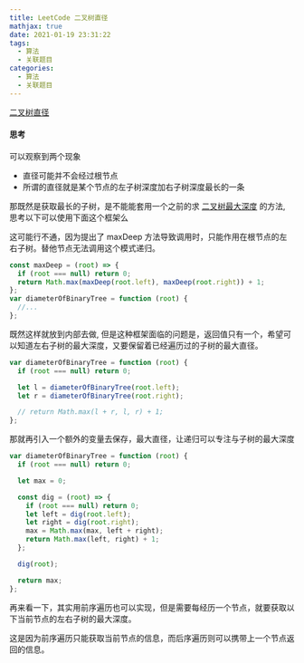 ```yaml
---
title: LeetCode 二叉树直径
mathjax: true
date: 2021-01-19 23:31:22
tags:
  - 算法
  - 关联题目
categories:
  - 算法
  - 关联题目
---
```


[二叉树直径](https://leetcode.cn/problems/diameter-of-binary-tree/)

#### 思考

可以观察到两个现象

- 直径可能并不会经过根节点
- 所谓的直径就是某个节点的左子树深度加右子树深度最长的一条

那既然是获取最长的子树，是不能能套用一个之前的求 [二叉树最大深度](/posts/8e3fe34f62a9/) 的方法, 思考以下可以使用下面这个框架么

这可能行不通，因为提出了 maxDeep 方法导致调用时，只能作用在根节点的左右子树。替他节点无法调用这个模式递归。

```js
const maxDeep = (root) => {
  if (root === null) return 0;
  return Math.max(maxDeep(root.left), maxDeep(root.right)) + 1;
};
var diameterOfBinaryTree = function (root) {
  //...
};
```

既然这样就放到内部去做, 但是这种框架面临的问题是，返回值只有一个，希望可以知道左右子树的最大深度，又要保留着已经遍历过的子树的最大直径。

```js
var diameterOfBinaryTree = function (root) {
  if (root === null) return 0;

  let l = diameterOfBinaryTree(root.left);
  let r = diameterOfBinaryTree(root.right);

  // return Math.max(l + r, l, r) + 1;
};
```

那就再引入一个额外的变量去保存，最大直径，让递归可以专注与子树的最大深度

```js
var diameterOfBinaryTree = function (root) {
  if (root === null) return 0;

  let max = 0;

  const dig = (root) => {
    if (root === null) return 0;
    let left = dig(root.left);
    let right = dig(root.right);
    max = Math.max(max, left + right);
    return Math.max(left, right) + 1;
  };

  dig(root);

  return max;
};
```

再来看一下，其实用前序遍历也可以实现，但是需要每经历一个节点，就要获取以下当前节点的左右子树的最大深度。

这是因为前序遍历只能获取当前节点的信息，而后序遍历则可以携带上一个节点返回的信息。
